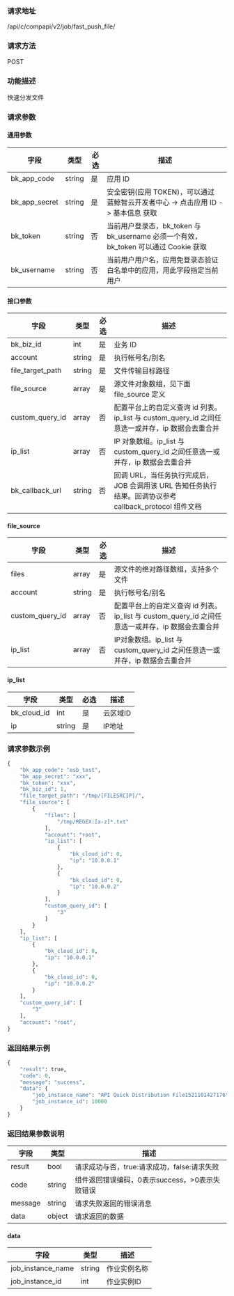 
### 请求地址

/api/c/compapi/v2/job/fast_push_file/



### 请求方法

POST


### 功能描述

快速分发文件

### 请求参数


#### 通用参数

| 字段 | 类型 | 必选 |  描述 |
|-----------|------------|--------|------------|
| bk_app_code  |  string    | 是 | 应用 ID     |
| bk_app_secret|  string    | 是 | 安全密钥(应用 TOKEN)，可以通过 蓝鲸智云开发者中心 -&gt; 点击应用 ID -&gt; 基本信息 获取 |
| bk_token     |  string    | 否 | 当前用户登录态，bk_token 与 bk_username 必须一个有效，bk_token 可以通过 Cookie 获取 |
| bk_username  |  string    | 否 | 当前用户用户名，应用免登录态验证白名单中的应用，用此字段指定当前用户 |

#### 接口参数

| 字段             |  类型      | 必选   |  描述      |
|------------------|------------|--------|------------|
| bk_biz_id        |  int       | 是     | 业务 ID |
| account          |  string    | 是     | 执行帐号名/别名 |
| file_target_path |  string    | 是     | 文件传输目标路径 |
| file_source      |  array     | 是     | 源文件对象数组，见下面 file_source 定义 |
| custom_query_id  |  array     | 否     | 配置平台上的自定义查询 id 列表。ip_list 与 custom_query_id 之间任意选一或并存，ip 数据会去重合并 |
| ip_list          |  array     | 否     | IP 对象数组。ip_list 与 custom_query_id 之间任意选一或并存，ip 数据会去重合并 |
| bk_callback_url  |  string    | 否     | 回调 URL，当任务执行完成后，JOB 会调用该 URL 告知任务执行结果。回调协议参考 callback_protocol 组件文档 |

#### file_source

| 字段          |  类型      | 必选   |  描述      |
|---------------|------------|--------|------------|
| files         |  array     | 是     | 源文件的绝对路径数组，支持多个文件 |
| account       |  string    | 是     | 执行帐号名/别名 |
| custom_query_id| array     | 否     | 配置平台上的自定义查询 id 列表。ip_list 与 custom_query_id 之间任意选一或并存，ip 数据会去重合并 |
| ip_list       |  array     | 否     | IP对象数组。ip_list 与 custom_query_id 之间任意选一或并存，ip 数据会去重合并 |

#### ip_list

| 字段      |  类型      | 必选   |  描述      |
|-----------|------------|--------|------------|
| bk_cloud_id |  int    | 是     | 云区域ID |
| ip          |  string | 是     | IP地址 |

### 请求参数示例

```python
{
    "bk_app_code": "esb_test",
    "bk_app_secret": "xxx",
    "bk_token": "xxx",
    "bk_biz_id": 1,
    "file_target_path": "/tmp/[FILESRCIP]/",
    "file_source": [
        {
            "files": [
                "/tmp/REGEX:[a-z]*.txt"
            ],
            "account": "root",
            "ip_list": [
                {
                    "bk_cloud_id": 0,
                    "ip": "10.0.0.1"
                },
                {
                    "bk_cloud_id": 0,
                    "ip": "10.0.0.2"
                }
            ],
            "custom_query_id": [
                "3"
            ]
        }
    ],
    "ip_list": [
        {
            "bk_cloud_id": 0,
            "ip": "10.0.0.1"
        },
        {
            "bk_cloud_id": 0,
            "ip": "10.0.0.2"
        }
    ],
    "custom_query_id": [
        "3"
    ],
    "account": "root",
}
```

### 返回结果示例

```python
{
    "result": true,
    "code": 0,
    "message": "success",
    "data": {
        "job_instance_name": "API Quick Distribution File1521101427176",
        "job_instance_id": 10000
    }
}
```

### 返回结果参数说明

| 字段      | 类型      | 描述      |
|-----------|-----------|-----------|
| result    | bool      | 请求成功与否，true:请求成功，false:请求失败 |
| code      | string    | 组件返回错误编码，0表示success，>0表示失败错误 |
| message   | string    | 请求失败返回的错误消息 |
| data      | object    | 请求返回的数据 |

#### data

| 字段      | 类型      | 描述      |
|-----------|-----------|-----------|
| job_instance_name | string  | 作业实例名称 |
| job_instance_id   | int     | 作业实例ID  |
